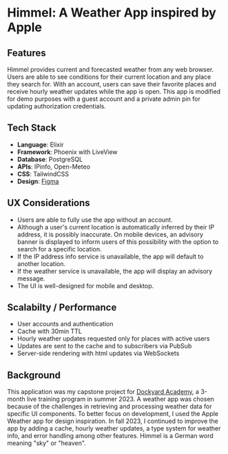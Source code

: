# Himmel: A Weather App inspired by Apple

## Features
Himmel provides current and forecasted weather from any web browser. Users are able to see conditions for their current location and any place they search for. With an account, users can save their favorite places and receive hourly weather updates while the app is open. This app is modified for demo purposes with a guest account and a private admin pin for updating authorization credentials.

## Tech Stack
- **Language**: Elixir  
- **Framework**: Phoenix with LiveView  
- **Database**: PostgreSQL  
- **APIs**: IPinfo, Open-Meteo  
- **CSS**: TailwindCSS  
- **Design**: [Figma](https://www.figma.com/file/dg5sUKM9JKNOKSKUHC1spA/_Project---DA---Capstone-Weather?type=design&mode=design&t=pRx3232w0ePhULsv-1)

## UX Considerations
- Users are able to fully use the app without an account.
- Although a user's current location is automatically inferred by their IP address, it is possibly inaccurate. On mobile devices, an advisory banner is displayed to inform users of this possibility with the option to search for a specific location.
- If the IP address info service is unavailable, the app will default to another location.
- If the weather service is unavailable, the app will display an advisory message.
- The UI is well-designed for mobile and desktop.

## Scalabilty / Performance
- User accounts and authentication
- Cache with 30min TTL
- Hourly weather updates requested only for places with active users
- Updates are sent to the cache and to subscribers via PubSub
- Server-side rendering with html updates via WebSockets

## Background
This application was my capstone project for [Dockyard Academy](https://academy.dockyard.com/), a 3-month live training program in summer 2023. A weather app was chosen because of the challenges in retrieving and processing weather data for specific UI components. To better focus on development, I used the Apple Weather app for design inspiration. In fall 2023, I continued to improve the app by adding a cache, hourly weather updates, a type system for weather info, and error handling among other features. Himmel is a German word meaning "sky" or "heaven".
